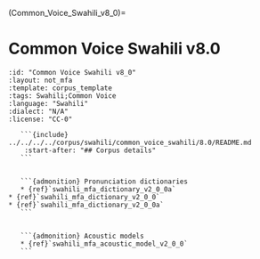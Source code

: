 
(Common_Voice_Swahili_v8_0)=
# Common Voice Swahili v8.0

``````{corpus} Common Voice Swahili v8.0
:id: "Common Voice Swahili v8_0"
:layout: not_mfa
:template: corpus_template
:tags: Swahili;Common Voice
:language: "Swahili"
:dialect: "N/A"
:license: "CC-0"

   ```{include} ../../../../corpus/swahili/common_voice_swahili/8.0/README.md
    :start-after: "## Corpus details"
   ```


   ```{admonition} Pronunciation dictionaries
   * {ref}`swahili_mfa_dictionary_v2_0_0a`
* {ref}`swahili_mfa_dictionary_v2_0_0`
* {ref}`swahili_mfa_dictionary_v2_0_0a`
   ```


   ```{admonition} Acoustic models
   * {ref}`swahili_mfa_acoustic_model_v2_0_0`
   ```
``````
